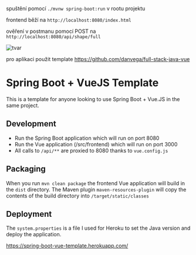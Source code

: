 spuštění pomocí `./mvnw spring-boot:run` v rootu projektu

frontend běží na `http://localhost:8080/index.html`

ověření v postmanu pomocí POST na `http://localhost:8080/api/shape/full`

![tvar](https://github.com/user-attachments/assets/6513e40c-3313-4d61-9465-acd1c8f19028)


pro aplikaci použit template https://github.com/danvega/full-stack-java-vue
# Spring Boot + VueJS Template

This is a template for anyone looking to use Spring Boot + Vue.JS in the same project. 

## Development

- Run the Spring Boot application which will run on port 8080
- Run the Vue application (/src/frontend)  which will run on port 3000
- All calls to `/api/**` are proxied to 8080 thanks to `vue.config.js`

## Packaging 

When you run `mvn clean package` the frontend Vue application will build in the `dist` directory. 
The Maven plugin `maven-resources-plugin` will copy the contents of the build directory into `/target/static/classes`

## Deployment

The `system.properties` is a file I used for Heroku to set the Java version and deploy the application. 

https://spring-boot-vue-template.herokuapp.com/



